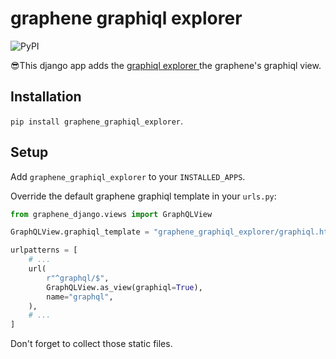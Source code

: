 # graphene graphiql explorer

![PyPI](https://img.shields.io/pypi/v/graphene_graphiql_explorer)

😎This django app adds the [ graphiql explorer ](https://github.com/OneGraph/graphiql-explorer) the graphene's graphiql view.

## Installation

`pip install graphene_graphiql_explorer`.

## Setup

Add `graphene_graphiql_explorer` to your `INSTALLED_APPS`.

Override the default graphene graphiql template in your `urls.py`:

```python
from graphene_django.views import GraphQLView

GraphQLView.graphiql_template = "graphene_graphiql_explorer/graphiql.html"

urlpatterns = [
    # ...
    url(
        r"^graphql/$",
        GraphQLView.as_view(graphiql=True),
        name="graphql",
    ),
    # ...
]
```

Don't forget to collect those static files.
